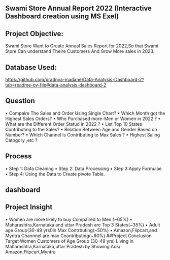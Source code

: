 ## Swami Store Annual Report 2022 (Interactive Dashboard creation using MS Exel)
## Project Objective:
Swami Store Want to Create Annual Sales Report for 2022,So that Swami  Store Can understand Theire Customers And Grow More sales in 2023.
## Database Used:
https://github.com/pradnya-madane/Data-Analysis-Dashboard-2?tab=readme-ov-file#data-analysis-dashboard-2

## Question 
•	Compaire The Sales and Order Using Single Chart?
•	Which Month got the Highest Sales Orders?
•	Who Purchased more-Men or Women in 2022 ?
•	What are the Different Order Statud in 2022 ?
•	List Top 10 States Contributing to the Sales?
•	Relation Between Age  and Gender  Based on Number?
•	Which Channel is Contributing to Max Sales ?
•	Highest Saling Catogory ,etc ?
 ## Process
•	Step 1: Data Cleaning
•	Step 2: Data Processing 
•	Step 3:Apply Formulae
•	Step 4: Using the Data to Create pivote  Table.
## dashboard

## Project Insight 
•	Women are more likely to buy Compaired to Men (~65%)
•	Maharashtra,Karnataka and uttar Pradesh are Top 3 States(~35%)
•	Adult age Group(30-49 yrs0in Max Contrbuting(~50%)
•	Amazon,Flipcart,and Myntra Channnel are max Cnontributing(~80%)
##Project Conclusion
Target Women Customers of Age Group (30-49 yrs) Living in Maharashtra,Karnataka,uttar Pradesh by Showing Ads/ Amazon,Flipcart,Myntra



